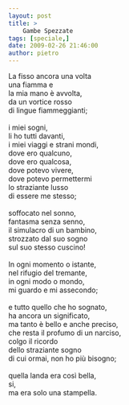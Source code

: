 ```yaml
---
layout: post
title: >
    Gambe Spezzate
tags: [speciale,]
date: 2009-02-26 21:46:00
author: pietro
---
```

La fisso ancora una volta<br/>una fiamma e<br/>la mia mano è avvolta,<br/>da un vortice rosso<br/>di lingue fiammeggianti;<br/><br/>i miei sogni,<br/>li ho tutti davanti,<br/>i miei viaggi e strani mondi,<br/>dove ero qualcuno,<br/>dove ero qualcosa,<br/>dove potevo vivere,<br/>dove potevo permettermi<br/>lo straziante lusso<br/>di essere me stesso;<br/><br/>soffocato nel sonno,<br/>fantasma senza senno,<br/>il simulacro di un bambino,<br/>strozzato dal suo sogno<br/>sul suo stesso cuscino!<br/><br/>In ogni momento o istante,<br/>nel rifugio del tremante,<br/>in ogni modo o mondo,<br/>mi guardo e mi assecondo;<br/><br/>e tutto quello che ho sognato,<br/>ha ancora un significato,<br/>ma tanto è bello e anche preciso,<br/>che resta il profumo di un narciso,<br/>colgo il ricordo<br/>dello straziante sogno<br/>di cui ormai, non ho più bisogno;<br/><br/>quella landa era così bella,<br/>si,<br/>ma era solo una stampella.
